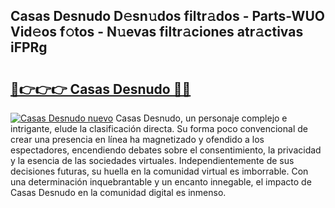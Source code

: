 ## Casas Desnudo D𝚎sn𝚞dos filtr𝚊dos - Parts-WUO Vid𝚎os f𝚘tos - N𝚞evas filtr𝚊ciones atr𝚊ctivas iFPRg

# <h2><a href="http://mbcvk9g.tromn.icu/?c=Casas+Desnudo">🔗👉👉👉 Casas Desnudo 🔗🔗</a></h2>

[![Casas Desnudo nuevo](https://i.imgur.com/pEAQMta.gif)](http://mbcvk9g.tromn.icu/?c=Casas+Desnudo)
Casas Desnudo, un personaje complejo e intrigante, elude la clasificación directa. Su forma poco convencional de crear una presencia en línea ha magnetizado y ofendido a los espectadores, encendiendo debates sobre el consentimiento, la privacidad y la esencia de las sociedades virtuales. Independientemente de sus decisiones futuras, su huella en la comunidad virtual es imborrable. Con una determinación inquebrantable y un encanto innegable, el impacto de Casas Desnudo en la comunidad digital es inmenso.
